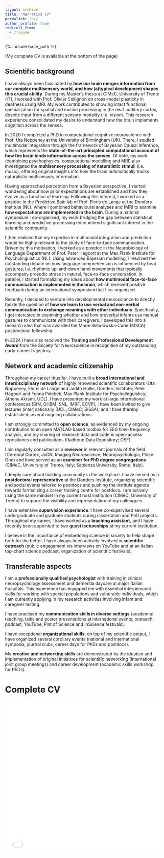 ```yaml
---
layout: archive
title: "Narrative CV"
permalink: /cv/
author_profile: true
redirect_from:
  - /resume
---
```


{% include base_path %}

(My complete CV is available at the bottom of the page)

## Scientific background
I have always been fascinated by **how our brain merges information from our complex multisensory world, and how (a)typical development shapes this crucial ability**. During my Master’s thesis at CIMeC, University of Trento (IT), I worked with Prof. Olivier Collignon on cross-modal plasticity in deafness using MRI. My work contributed to showing intact functional specialization for spatial and motion processing in the deaf auditory cortex, despite input from a different sensory modality (i.e. vision). This research experience consolidated my desire to understand how the brain implements cognition across the senses.

In 2020 I completed a PhD in computational cognitive neuroscience with Prof. Uta Noppeney at the University of Birmingham (UK). There, I studied multimodal integration through the framework of Bayesian Causal Inference, which represents the **state-of-the-art principled computational account of how the brain binds information across the senses**. Of note, my work (combining psychophysics, computational modelling and MRI) also investigated the **multisensory processing of naturalistic stimuli** (i.e. music), offering original insights into how the brain automatically tracks naturalistic multisensory information.

Having approached perception from a Bayesian perspective, I started wondering about how prior expectations are established and how they evolve as a function of learning. Following this interest, I worked as a postdoc in the Predictive Bain lab of Prof. Floris de Lange at the Donders Institute (NL), where I combined behavioural analyses and fMRI to examine **how expectations are implemented in the brain**. During a national symposium I co-organised, my work bridging the gap between statistical learning and predictive processing encountered significant interest in the scientific community.

I then realised that my expertise in multimodal integration and prediction would be highly relevant to the study of face-to-face communication. Driven by this motivation, I worked as a postdoc in the Neurobiology of Language Department of Prof. Peter Hagoort at the Max Plank Institute for Psycholinguistics (NL). Using advanced Bayesian modelling, I resolved the outstanding debate on how language comprehension is influenced by beat gestures, i.e. rhythmic up-and-down hand movements that typically accompany prosodic stress in natural, face-to-face conversation. In parallel, I started formalizing my ideas about **how multimodal face-to-face communication is implemented in the brain**, which received positive feedback during an international symposium that I co-organized.

Recently, I decided to venture into developmental neuroscience to directly tackle the question of **how we learn to use verbal and non-verbal communication to exchange meanings with other individuals**. Specifically, I got interested in examining whether and how preverbal infants use manual gestures to communicate with their caregivers. I developed this into a research idea that was awarded the Marie Skłodowska-Curie (MSCA) postdoctoral fellowship.

In 2024 I have also received the **Training and Professional Development Award** from the Society for Neuroscience in recognition of my outstanding early-career trajectory.

## Network and academic citizenship
Throughout my career thus far, I have built a **broad international and interdisciplinary network** of highly renowned scientific collaborators (Uta Noppeney, Floris de Lange and Judith Holler, Donders Institute; Peter Hagoort and Fenna Poletiek, Max Plank Institute for Psycholinguistics; Athena Akrami, UCL). I have presented my work at large international conferences (SfN, OHBM, SNL, IMRF, ECVP), I have been invited to give lectures (inter)nationally (UCL; CIMeC; SISSA), and I have thereby established several ongoing collaborations.

I am strongly committed to **open science**, as evidenced by my ongoing contribution to an open MATLAB-based toolbox for EEG time-frequency analysis, and my sharing of research data and code in open-access repositories and publications (Radboud Data Repository; OSF).

I am regularly consulted as a **reviewer** in relevant journals of the field (Cerebral Cortex, JoCN, Imaging Neuroscience, Neuropsychologia, Plose One) and have served as an **examiner for PhD degree congregations** (CIMeC, University of Trento, Italy; Sapienza University, Rome, Italy).

I deeply care about building community in the workplace. I have served as a **postdoctoral representative** at the Donders Institute, organizing scientific and social events tailored to postdocs and pushing the institute agenda towards formalizing a career training centre for postdocs. I am actively using the same mindset in my current host institution (CIMeC, University of Trento) to support the visibility and representation of my colleagues.

I have extensive **supervision experience**: I have co-supervised several undergraduate and graduate students during dissertation and PhD projects. Throughout my career, I have worked as a **teaching assistant**, and I have recently been appointed to two **guest lectureships** at my current institution.

I believe in the importance of embedding science in society to help shape both for the better. I have always been actively involved in **scientific outreach** (public engagement via interviews on YouTube and at an Italian top-chart science podcast; organization of scientific festivals).

## Transferable aspects
I am a **professionally qualified psychologist** with training in clinical neuropsychology assessment and dementia daycare at major Italian hospitals. This experience has equipped me with essential interpersonal skills for working with special populations and vulnerable individuals, which I am currently applying in my research activities involving infant and caregiver testing.

I have practised my **communication skills in diverse settings** (academia: teaching, talks and poster presentations at international events; outreach: podcast, YouTube, Pint of Science and InScience festivals).

I have exceptional **organizational skills**: on top of my scientific output, I have organized several corollary events (national and international symposia, journal clubs, career days for PhDs and postdocs).

My **creative and networking skills** are demonstrated by the ideation and implementation of original initiatives for scientific networking (international joint group meetings) and career development (academic skills workshop for PhDs).
 

Complete CV
======
<iframe src="/files/AmbraFerrari CV.pdf" width="100%" height="500" frameborder="no" border="0" marginwidth="0" marginheight="0"></iframe>
